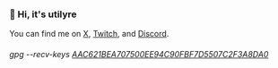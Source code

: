 ### 👋 Hi, it's utilyre

You can find me on [X][x], [Twitch][twitch], and [Discord][discord].

[x]: https://x.com/utilyre
[twitch]: https://twitch.tv/utilyre
[discord]: https://discordapp.com/users/1018838890313953280

###### gpg --recv-keys [AAC621BEA707500EE94C90FBF7D5507C2F3A8DA0][pub]

[pub]: https://github.com/utilyre.gpg
